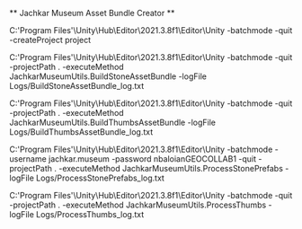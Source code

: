 ** Jachkar Museum Asset Bundle Creator **

C:\'Program Files'\Unity\Hub\Editor\2021.3.8f1\Editor\Unity -batchmode -quit -createProject project

C:\'Program Files'\Unity\Hub\Editor\2021.3.8f1\Editor\Unity -batchmode -quit -projectPath . -executeMethod JachkarMuseumUtils.BuildStoneAssetBundle -logFile Logs/BuildStoneAssetBundle_log.txt

C:\'Program Files'\Unity\Hub\Editor\2021.3.8f1\Editor\Unity -batchmode -quit -projectPath . -executeMethod JachkarMuseumUtils.BuildThumbsAssetBundle -logFile Logs/BuildThumbsAssetBundle_log.txt

C:\'Program Files'\Unity\Hub\Editor\2021.3.8f1\Editor\Unity -batchmode -username jachkar.museum -password nbaloianGEOCOLLAB1 -quit -projectPath . -executeMethod JachkarMuseumUtils.ProcessStonePrefabs -logFile Logs/ProcessStonePrefabs_log.txt

C:\'Program Files'\Unity\Hub\Editor\2021.3.8f1\Editor\Unity -batchmode -quit -projectPath . -executeMethod JachkarMuseumUtils.ProcessThumbs -logFile Logs/ProcessThumbs_log.txt